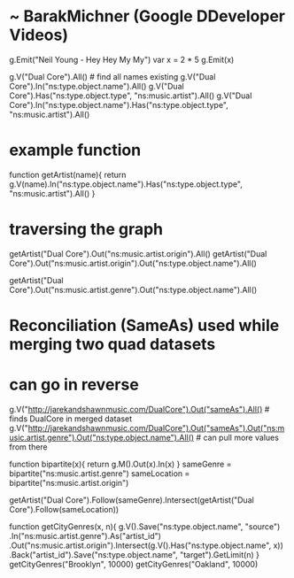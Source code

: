 # ~ BarakMichner (Google DDeveloper Videos)

g.Emit("Neil Young - Hey Hey My My")
var x = 2 * 5
g.Emit(x)

g.V("Dual Core").All() # find all names existing
g.V("Dual Core").In("ns:type.object.name").All()
g.V("Dual Core").Has("ns:type.object.type", "ns:music.artist").All()
g.V("Dual Core").In("ns:type.object.name").Has("ns:type.object.type", "ns:music.artist").All()

# example function
function getArtist(name){
  return g.V(name).In("ns:type.object.name").Has("ns:type.object.type", "ns:music.artist").All()
}

# traversing the graph
getArtist("Dual Core").Out("ns:music.artist.origin").All()
getArtist("Dual Core").Out("ns:music.artist.origin").Out("ns:type.object.name").All()

getArtist("Dual Core").Out("ns:music.artist.genre").Out("ns:type.object.name").All()

# Reconciliation (SameAs) used while merging two quad datasets
# can go in reverse
g.V("http://jarekandshawnmusic.com/DualCore").Out("sameAs").All() # finds DualCore in merged dataset
g.V("http://jarekandshawnmusic.com/DualCore").Out("sameAs").Out("ns:music.artist.genre").Out("ns:type.object.name").All() # can pull more values from there


function bipartite(x){
  return g.M().Out(x).In(x)
}
sameGenre = bipartite("ns:music.artist.genre")
sameLocation = bipartite("ns:music.artist.origin")

getArtist("Dual Core").Follow(sameGenre).Intersect(getArtist("Dual Core").Follow(sameLocation))

function getCityGenres(x, n){
  g.V().Save("ns:type.object.name", "source")
    .In("ns:music.artist.genre").As("artist_id")
    .Out("ns:music.artist.origin").Intersect(g.V().Has("ns:type.object.name", x))
    .Back("artist_id").Save("ns:type.object.name", "target").GetLimit(n)
}
getCityGenres("Brooklyn", 10000)
getCityGenres("Oakland", 10000)
